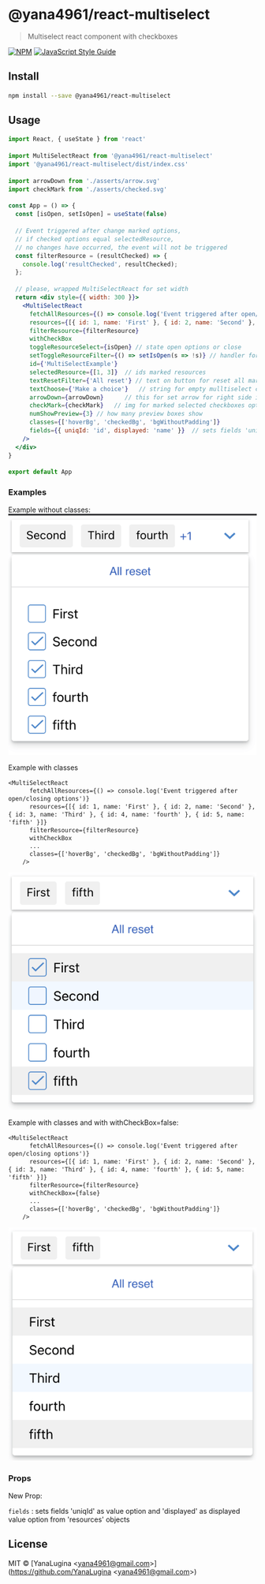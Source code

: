 # @yana4961/react-multiselect

> Multiselect react component with checkboxes

[![NPM](https://img.shields.io/npm/v/@yana4961/react-multiselect.svg)](https://www.npmjs.com/package/@yana4961/react-multiselect) [![JavaScript Style Guide](https://img.shields.io/badge/code_style-standard-brightgreen.svg)](https://standardjs.com)

## Install

```bash
npm install --save @yana4961/react-multiselect
```

## Usage

```jsx
import React, { useState } from 'react'

import MultiSelectReact from '@yana4961/react-multiselect'
import '@yana4961/react-multiselect/dist/index.css'

import arrowDown from './asserts/arrow.svg'
import checkMark from './asserts/checked.svg'

const App = () => {
  const [isOpen, setIsOpen] = useState(false)

  // Event triggered after change marked options,
  // if checked options equal selectedResource,
  // no changes have occurred, the event will not be triggered
  const filterResource = (resultChecked) => {
    console.log('resultChecked', resultChecked);
  };

  // please, wrapped MultiSelectReact for set width
  return <div style={{ width: 300 }}>
    <MultiSelectReact
      fetchAllResources={() => console.log('Event triggered after open/closing options')}
      resources={[{ id: 1, name: 'First' }, { id: 2, name: 'Second' }, { id: 3, name: 'Third' }, { id: 4, name: 'fourth' }, { id: 5, name: 'fifth' }]}
      filterResource={filterResource}
      withCheckBox
      toggleResourceSelect={isOpen} // state open options or close
      setToggleResourceFilter={() => setIsOpen(s => !s)} // handler for toggle open/close options combobox
      id={'MultiSelectExample'}
      selectedResource={[1, 3]}  // ids marked resources
      textResetFilter={'All reset'} // text on button for reset all marked
      textChoose={'Make a choice'}   // string for empty mulltiselect choice
      arrowDown={arrowDown}      // this for set arrow for right side in input
      checkMark={checkMark}   // img for marked selected checkboxes options, X by default
      numShowPreview={3} // how many preview boxes show
      classes={['hoverBg', 'checkedBg', 'bgWithoutPadding']}
      fields={{ uniqId: 'id', displayed: 'name' }}  // sets fields 'uniqId' as value option and 'displayed' as displayed value option from 'resources' objects
    />
  </div>
}

export default App

```

### Examples 
Example without classes: 
![multiselect](/example/images/example.png)

Example with classes
```
<MultiSelectReact
      fetchAllResources={() => console.log('Event triggered after open/closing options')}
      resources={[{ id: 1, name: 'First' }, { id: 2, name: 'Second' }, { id: 3, name: 'Third' }, { id: 4, name: 'fourth' }, { id: 5, name: 'fifth' }]}
      filterResource={filterResource}
      withCheckBox
      ...
      classes={['hoverBg', 'checkedBg', 'bgWithoutPadding']}
    />
```
![multiselect](/example/images/exampleWithHover.png)


Example with classes and with withCheckBox=false:
```
<MultiSelectReact
      fetchAllResources={() => console.log('Event triggered after open/closing options')}
      resources={[{ id: 1, name: 'First' }, { id: 2, name: 'Second' }, { id: 3, name: 'Third' }, { id: 4, name: 'fourth' }, { id: 5, name: 'fifth' }]}
      filterResource={filterResource}
      withCheckBox={false}
      ...
      classes={['hoverBg', 'checkedBg', 'bgWithoutPadding']}
    />
```

![multiselect](/example/images/exampleWithoutCB.png)

### Props

New Prop:

 ``` fields ``` : sets fields 'uniqId' as value option and 'displayed' as displayed value option from 'resources' objects

## License

MIT © [YanaLugina &lt;yana4961@gmail.com&gt;](https://github.com/YanaLugina &lt;yana4961@gmail.com&gt;)
